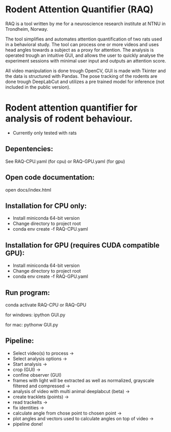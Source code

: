 # Rodent Attention Quantifier (RAQ)

RAQ is a tool written by me for a neuroscience research institute at NTNU in Trondheim, Norway.

The tool simplifies and automates attention quantification of two rats used in a behavioral study. The tool can process one or more videos and uses head angles towards a subject as a proxy for attention. The analysis is operated trough an intuitive GUI, and allows the user to quickly analyse the experiment sessions with minimal user input and outputs an attention score. 

All video manipulation is done trough OpenCV, GUI is made with Tkinter and the data is structured with Pandas. The pose tracking of the rodents are done trough DeepLabCut and utilizes a pre trained model for inference (not included in the public version). 


# Rodent attention quantifier for analysis of rodent behaviour.

* Currently only tested with rats

## Depentencies:

See RAQ-CPU.yaml (for cpu) or RAQ-GPU.yaml (for gpu)

## Open code documentation:

open docs/index.html

## Installation for CPU only:

* Install miniconda 64-bit version
* Change directory to project root
* conda env create -f RAQ-CPU.yaml

## Installation for GPU (requires CUDA compatible GPU):

* Install miniconda 64-bit version
* Change directory to project root
* conda env create -f RAQ-GPU.yaml

## Run program:

conda activate RAQ-CPU or RAQ-GPU

for windows:
ipython GUI.py

for mac:
pythonw GUI.py


## Pipeline:
* Select video(s) to process ->
* Select analysis options ->
* Start analysis ->
* crop (GUI) ->
* confine observer (GUI)
* frames with light will be extracted as well as normalized, grayscale filtered and compressed ->
* analysis of video with multi animal deeplabcut (beta) ->
* create tracklets (points) ->
* read trackelts ->
* fix identities ->
* calculate angle from chose point to chosen point ->
* plot angles and vectors used to calculate angles on top of video ->
* pipeline done!
